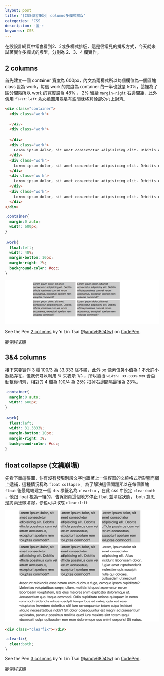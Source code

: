```yaml
---
layout: post
title: '[CSS學習筆記] columns多欄式排版'
categories: 'CSS'
description: '置中'
keywords: CSS
---
```


在設設計網頁中常會看到2、3或多欄式排版，這是很常見的排版方式，今天就來試著實作多欄式的版型，分別為 2、3、4 欄實作。

## 2 columns

首先建立一個 container 寬度為 600px，內文為兩欄式所以每個欄位為一個區塊 class 設為 work，每個 work 的寬度為 container 的一半也就是 50%，這裡為了區分間隔所以 work 的寬度設為 48% ， 2% 留給 `margin-right` 右邊間距，此外使用 `float:left` 為文繞圖用意是有空間就將其餘部分向上對齊。

```html
<div class="container">
  <div class="work">
    
  </div>
  <div class="work">
    
  </div>
  <div class="work">
    Lorem ipsum dolor, sit amet consectetur adipisicing elit. Debitis officia possimus cum vel rerum accusamus, excepturi aperiam rem voluptas commodi?
  </div>
  <div class="work">
    Lorem ipsum dolor, sit amet consectetur adipisicing elit. Debitis officia possimus cum vel rerum accusamus, excepturi aperiam rem voluptas commodi?
  </div>
  <div class="work">
    Lorem ipsum dolor, sit amet consectetur adipisicing elit. Debitis officia possimus cum vel rerum accusamus, excepturi aperiam rem voluptas commodi?
  </div>
  <div class="work">
    Lorem ipsum dolor, sit amet consectetur adipisicing elit. Debitis officia possimus cum vel rerum accusamus, excepturi aperiam rem voluptas commodi?
  </div>
</div>
```

```css
.container{
  margin:0 auto;
  width: 600px;
}

.work{
  float:left;
  width: 48%;
  margin-bottom: 10px;
  margin-right: 2%;
  background-color: #ccc;
}
```
<img src="/images/posts/web/img1061218-3.png">

<p data-height="265" data-theme-id="0" data-slug-hash="rpxyYv" data-default-tab="html" data-user="andy6804tw" data-embed-version="2" data-pen-title="2 columns" class="codepen">See the Pen <a href="https://codepen.io/andy6804tw/pen/rpxyYv/">2 columns</a> by Yi Lin Tsai  (<a href="https://codepen.io/andy6804tw">@andy6804tw</a>) on <a href="https://codepen.io">CodePen</a>.</p>
<script async src="https://production-assets.codepen.io/assets/embed/ei.js"></script>

[範例程式碼](https://codepen.io/andy6804tw/pen/rpxyYv)

## 3&4 columns

接下來要實作 3 欄 100/3 為 33.333 除不盡，此外 px 像素值笑小值為 1 不允許小數點存在，但我們可以利用 % 來表示 1/3 ，所以直接 `width: 33.333%` css 會自動幫你切齊，相對的 4 欄為 100/4 為 25% 扣掉右邊間隔最後為 23%。

```css
.container{
  margin:0 auto;
  width: 600px;
}

.work{
  float:left;
  width: 31.3333%;
  margin-bottom: 10px;
  margin-right: 2%;
  background-color: #ccc;
}
```

## float collapse (文繞崩塌)

先看下面這張圖，你有沒有發現別段文字也跟著上一個容器的文繞格式所影響而網上遞補，這種情況稱為 `float collapse` ，為了解決這個問題所以在每個區塊 `float` 後最尾端建立一個 `div` 標籤名為 `clearfix` ，在此 css 中設定 `clear:both` ，他跟 float 視為一組的，告訴網頁這個地方停止 float 並清除狀態， both 意思是將兩邊做清除，你也可以改成 `clear:left`

<img src="/images/posts/web/img1061218-4.png">

```html
<div class="clearfix"></div>
```

```css
.clearfix{
  clear:both;
}

```

<p data-height="265" data-theme-id="0" data-slug-hash="ypePeL" data-default-tab="html" data-user="andy6804tw" data-embed-version="2" data-pen-title="3 columns" class="codepen">See the Pen <a href="https://codepen.io/andy6804tw/pen/ypePeL/">3 columns</a> by Yi Lin Tsai  (<a href="https://codepen.io/andy6804tw">@andy6804tw</a>) on <a href="https://codepen.io">CodePen</a>.</p>
<script async src="https://production-assets.codepen.io/assets/embed/ei.js"></script>

[範例程式碼](https://codepen.io/andy6804tw/pen/ypePeL)


